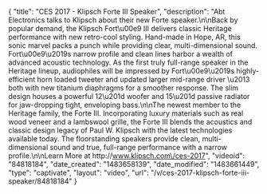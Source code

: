 {
    "title": "CES 2017 - Klipsch Forte III Speaker",
    "description": "Abt Electronics talks to Klipsch about their new Forte speaker.\n\nBack by popular demand, the Klipsch Fort\u00e9 III delivers classic Heritage performance with new retro-cool styling. Hand-made in Hope, AR, this sonic marvel packs a punch while providing clear, multi-dimensional sound. Fort\u00e9\u2019s narrow profile and clean lines harbor a wealth of advanced acoustic technology. As the first truly full-range speaker in the Heritage lineup, audiophiles will be impressed by Fort\u00e9\u2019s highly-efficient horn loaded tweeter and updated larger mid-range driver \u2013 both with new titanium diaphragms for a smoother response. The slim design houses a powerful 12\u201d woofer and 15\u201d passive radiator for jaw-dropping tight, enveloping bass.\n\nThe newest member to the Heritage family, the Forte III. Incorporating luxury materials such as real wood veneer and a lambswool grille, the Forte III blends the acoustics and classic design legacy of Paul W. Klipsch with the latest technologies available today. The floorstanding speakers provide clean, multi-dimensional sound and true, full-range performance with a narrow profile.\n\nLearn More at http:\/\/www.klipsch.com\/ces-2017",
    "videoid": "84818184",
    "date_created": "1483658139",
    "date_modified": "1483661449",
    "type": "captivate",
    "layout": "video",
    "url": "\/v\/ces-2017-klipsch-forte-iii-speaker\/84818184"
}